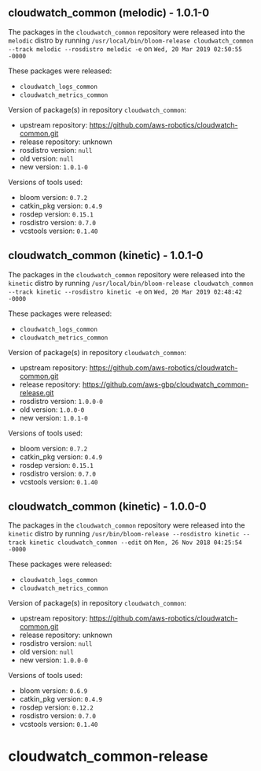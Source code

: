 ## cloudwatch_common (melodic) - 1.0.1-0

The packages in the `cloudwatch_common` repository were released into the `melodic` distro by running `/usr/local/bin/bloom-release cloudwatch_common --track melodic --rosdistro melodic -e` on `Wed, 20 Mar 2019 02:50:55 -0000`

These packages were released:
- `cloudwatch_logs_common`
- `cloudwatch_metrics_common`

Version of package(s) in repository `cloudwatch_common`:

- upstream repository: https://github.com/aws-robotics/cloudwatch-common.git
- release repository: unknown
- rosdistro version: `null`
- old version: `null`
- new version: `1.0.1-0`

Versions of tools used:

- bloom version: `0.7.2`
- catkin_pkg version: `0.4.9`
- rosdep version: `0.15.1`
- rosdistro version: `0.7.0`
- vcstools version: `0.1.40`


## cloudwatch_common (kinetic) - 1.0.1-0

The packages in the `cloudwatch_common` repository were released into the `kinetic` distro by running `/usr/local/bin/bloom-release cloudwatch_common --track kinetic --rosdistro kinetic -e` on `Wed, 20 Mar 2019 02:48:42 -0000`

These packages were released:
- `cloudwatch_logs_common`
- `cloudwatch_metrics_common`

Version of package(s) in repository `cloudwatch_common`:

- upstream repository: https://github.com/aws-robotics/cloudwatch-common.git
- release repository: https://github.com/aws-gbp/cloudwatch_common-release.git
- rosdistro version: `1.0.0-0`
- old version: `1.0.0-0`
- new version: `1.0.1-0`

Versions of tools used:

- bloom version: `0.7.2`
- catkin_pkg version: `0.4.9`
- rosdep version: `0.15.1`
- rosdistro version: `0.7.0`
- vcstools version: `0.1.40`


## cloudwatch_common (kinetic) - 1.0.0-0

The packages in the `cloudwatch_common` repository were released into the `kinetic` distro by running `/usr/bin/bloom-release --rosdistro kinetic --track kinetic cloudwatch_common --edit` on `Mon, 26 Nov 2018 04:25:54 -0000`

These packages were released:
- `cloudwatch_logs_common`
- `cloudwatch_metrics_common`

Version of package(s) in repository `cloudwatch_common`:

- upstream repository: https://github.com/aws-robotics/cloudwatch-common.git
- release repository: unknown
- rosdistro version: `null`
- old version: `null`
- new version: `1.0.0-0`

Versions of tools used:

- bloom version: `0.6.9`
- catkin_pkg version: `0.4.9`
- rosdep version: `0.12.2`
- rosdistro version: `0.7.0`
- vcstools version: `0.1.40`


# cloudwatch_common-release
